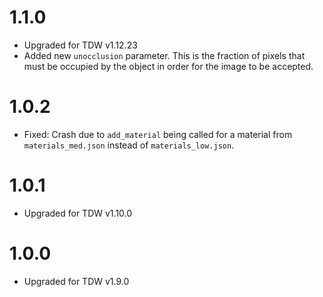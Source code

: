 # 1.1.0

- Upgraded for TDW v1.12.23
- Added new `unocclusion` parameter. This is the fraction of pixels that must be occupied by the object in order for the image to be accepted.

# 1.0.2

- Fixed: Crash due to `add_material` being called for a material from `materials_med.json` instead of `materials_low.json`.

# 1.0.1

- Upgraded for TDW v1.10.0

# 1.0.0

- Upgraded for TDW v1.9.0